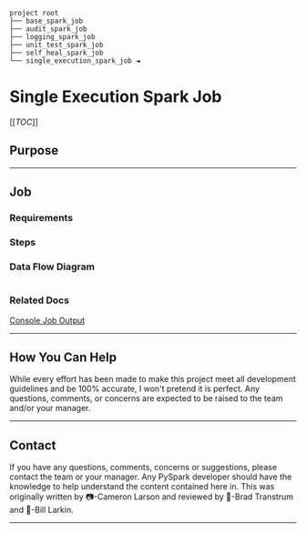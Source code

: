 ```shell
project root
├── base_spark_job
├── audit_spark_job
├── logging_spark_job
├── unit_test_spark_job
├── self_heal_spark_job
└── single_execution_spark_job ◄
```

# Single Execution Spark Job

[[_TOC_]]

## Purpose

---

## Job

### Requirements

### Steps

### Data Flow Diagram

```shell
```

### Related Docs

[Console Job Output](CONSOLE.md)

---

## How You Can Help

While every effort has been made to make this project meet all development guidelines and be 100% accurate, I won't
pretend it is perfect. Any questions, comments, or concerns are expected to be raised to the team and/or your manager.

---

## Contact

If you have any questions, comments, concerns or suggestions, please contact the team or your manager. Any PySpark
developer should have the knowledge to help understand the content contained here in. This was originally written
by 📷-Cameron Larson and reviewed by 🍞-Brad Transtrum and 🧢-Bill Larkin.

---
